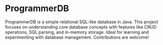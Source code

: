 # ProgrammerDB
ProgrammerDB is a simple relational SQL-like database in Java. This project focuses on understanding core database concepts with features like CRUD operations, SQL parsing, and in-memory storage. Ideal for learning and experimenting with database management. Contributions are welcome!
